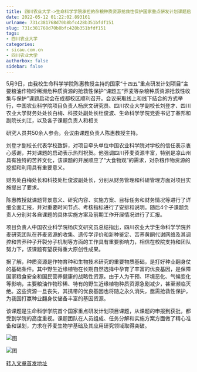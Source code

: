 ```yaml
---
title: 四川农业大学->生命科学学院承担的杂粮种质资源抢救性保护国家重点研发计划课题启动 | sicau.com.cn
date: 2022-05-12 01:22:02.893161
urlname: 731c381768d70b8bfc428b351bfdf151
slug: 731c381768d70b8bfc428b351bfdf151
tags: 
- 四川农业大学
categories:
- sicau.com.cn
- 四川农业大学
authorbox: false
sidebar: false
---
```

5月9日，由我校生命科学学院陈惠教授主持的国家“十四五”重点研发计划项目“主要粮油作物珍稀濒危种质资源的抢救性保护”课题五“荞麦等杂粮种质资源抢救性收集与保护”课题启动会在成都校区顺利召开。会议采取线上和线下结合的方式举行，中国农业科学院项目负责人杨庆文研究员、四川农业大学副校长刘登才、四川农业大学财务处处长白梅、科技处副处长杜俊波、生命科学学院党委书记丁春邦和副院长刘江，以及各子课题负责人和相关
<!--more-->
研究人员共50余人参会。会议由课题负责人陈惠教授主持。

刘登才副校长代表学校致辞，对项目牵头单位中国农业科学院对学校的信任表示衷心感谢，并对课题的启动表示热烈祝贺。他强调四川荞麦资源丰富，特别是凉山州具有独特的苦荞文化，该课题的开展顺应了“大食物观”的需求，对杂粮作物资源的挖掘和利用具有重要意义。

财务处白梅处长和科技处杜俊波副处长，分别从财务管理和科研管理方面对项目实施提出了要求。

陈惠教授就课题背景意义、研究内容、实施方案、目标任务和财务情况等进行了详细全面汇报，并对重要时间节点、考核指标进行了安排和说明。随后4个子课题负责人分别对各自课题的具体实施方案及前期工作开展情况进行了汇报。

项目负责人中国农业科学院杨庆文研究员总结指出，四川农业大学生命科学学院荞麦研究团队在荞麦资源的收集、遗传学评价和新种鉴定、苦荞黄酮代谢网络及其调控和苦荞种子开裂分子机制等方面的工作具有重要影响力，相信在校院支持和团队努力下，该课题有望获得重大原创性成果。

据了解，种质资源是作物育种和生物技术研究的重要物质基础，是打好种业翻身仗的基础条件。其中野生近缘植物在长期自然选择中孕育了丰富的优良基因，是保障国家粮食安全和国民营养健康的战略性资源。由于人为干预、环境恶化、气候变化等影响，主要粮油作物珍稀、特有的野生近缘植物种质资源急剧减少，甚至濒临灭绝。这些资源一旦丧失，其携带的优良基因也将随之永久消失，亟需抢救性保护，为我国打赢种业翻身仗储备丰富的基因资源。

该课题是生命科学学院首个国家重点研发计划项目课题，从课题的申报到获批，都受到学院的高度重视。课题团队在人员组成、任务分解和实施方案方面做了精心准备和谋划，力求在荞麦生物学基础及其应用研究领域取得突破。

![图](https://news.sicau.edu.cn/__local/3/9B/91/A7F2C2CF4B34DB027F313D35C02_549AA4AB_1F0CE.jpg)

![图](https://news.sicau.edu.cn/__local/1/D1/6D/7DC25291259390FE140861F7121_9EA7890E_1C769.jpg)

[转入文章首发地址](https://news.sicau.edu.cn/info/1078/67731.htm)